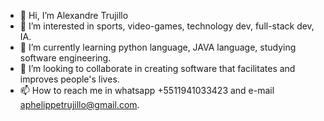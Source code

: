 - 👋 Hi, I’m Alexandre Trujillo
- 👀 I’m interested in sports, video-games, technology dev, full-stack dev, IA.
- 🌱 I’m currently learning python language, JAVA language, studying software engineering.
- 💞️ I’m looking to collaborate in creating software that facilitates and improves people's lives.
- 📫 How to reach me in whatsapp +5511941033423 and e-mail aphelippetrujillo@gmail.com.

<!---
Alexandre-Trujillo/Alexandre-Trujillo is a ✨ special ✨ repository because its `README.md` (this file) appears on your GitHub profile.
You can click the Preview link to take a look at your changes.
--->
